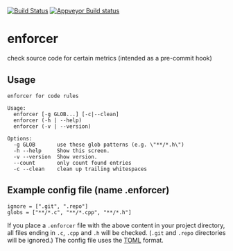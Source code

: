 [![Build Status](https://travis-ci.org/marcmo/enforcer.svg?branch=master)](http://travis-ci.org/marcmo/enforcer) [![Appveyor Build status](https://ci.appveyor.com/api/projects/status/vv4t6mfr25p61a6p?svg=true)](https://ci.appveyor.com/project/marcmo/enforcer)

enforcer
========

check source code for certain metrics (intended as a pre-commit hook)

## Usage

    enforcer for code rules

    Usage:
      enforcer [-g GLOB...] [-c|--clean]
      enforcer (-h | --help)
      enforcer (-v | --version)

    Options:
      -g GLOB       use these glob patterns (e.g. \"**/*.h\")
      -h --help     Show this screen.
      -v --version  Show version.
      --count       only count found entries
      -c --clean    clean up trailing whitespaces

## Example config file (name .enforcer)

    ignore = [".git", ".repo"]
    globs = ["**/*.c", "**/*.cpp", "**/*.h"]

If you place a `.enforcer` file with the above content in your project directory, all files ending
in `.c`, `.cpp` and `.h` will be checked. (`.git` and `.repo` directories will be ignored.)
The config file uses the [TOML](https://github.com/toml-lang/toml) format.

